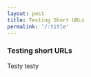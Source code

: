 ```yaml
---
layout: post
title: Testing Short URLs 
permalink: '/:title'
---
```


### Testing short URLs

Testy testy 
